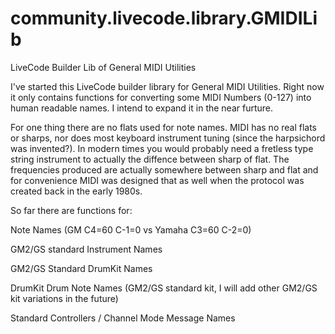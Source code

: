 # community.livecode.library.GMIDILib
LiveCode Builder Lib of General MIDI Utilities

I've started this LiveCode builder library for General MIDI Utilities. Right now it only contains functions for converting some MIDI Numbers (0-127) into human readable names. I intend to expand it in the near furture. 

For one thing there are no flats used for note names. MIDI has no real flats or sharps, nor does most keyboard instrument tuning (since the harpsichord was invented?). In modern times you would probably need a fretless type string instrument to actually the diffence between sharp of flat. The frequencies produced are actually somewhere between sharp and flat and for convenience MIDI was designed that as well when the protocol was created back in the early 1980s.

So far there are functions for:

Note Names (GM C4=60 C-1=0 vs Yamaha C3=60 C-2=0)

GM2/GS standard Instrument Names

GM2/GS Standard DrumKit Names

DrumKit Drum Note Names (GM2/GS standard kit, I will add other GM2/GS kit variations in the future)

Standard Controllers / Channel Mode Message Names
